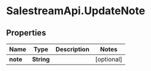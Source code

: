 # SalestreamApi.UpdateNote

## Properties
Name | Type | Description | Notes
------------ | ------------- | ------------- | -------------
**note** | **String** |  | [optional] 


